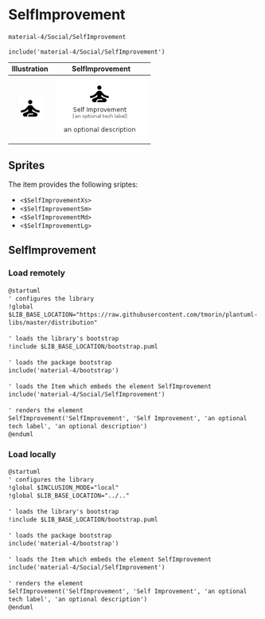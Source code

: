 # SelfImprovement


```text
material-4/Social/SelfImprovement
```

```text
include('material-4/Social/SelfImprovement')
```



| Illustration | SelfImprovement |
| :---: | :---: |
| ![illustration for Illustration](../../material-4/Social/SelfImprovement.png) | ![illustration for SelfImprovement](../../material-4/Social/SelfImprovement.Local.png) |



## Sprites
The item provides the following sriptes:

- `<$SelfImprovementXs>`
- `<$SelfImprovementSm>`
- `<$SelfImprovementMd>`
- `<$SelfImprovementLg>`





## SelfImprovement

### Load remotely
```plantuml
@startuml
' configures the library
!global $LIB_BASE_LOCATION="https://raw.githubusercontent.com/tmorin/plantuml-libs/master/distribution"

' loads the library's bootstrap
!include $LIB_BASE_LOCATION/bootstrap.puml

' loads the package bootstrap
include('material-4/bootstrap')

' loads the Item which embeds the element SelfImprovement
include('material-4/Social/SelfImprovement')

' renders the element
SelfImprovement('SelfImprovement', 'Self Improvement', 'an optional tech label', 'an optional description')
@enduml
```

### Load locally
```plantuml
@startuml
' configures the library
!global $INCLUSION_MODE="local"
!global $LIB_BASE_LOCATION="../.."

' loads the library's bootstrap
!include $LIB_BASE_LOCATION/bootstrap.puml

' loads the package bootstrap
include('material-4/bootstrap')

' loads the Item which embeds the element SelfImprovement
include('material-4/Social/SelfImprovement')

' renders the element
SelfImprovement('SelfImprovement', 'Self Improvement', 'an optional tech label', 'an optional description')
@enduml
```

